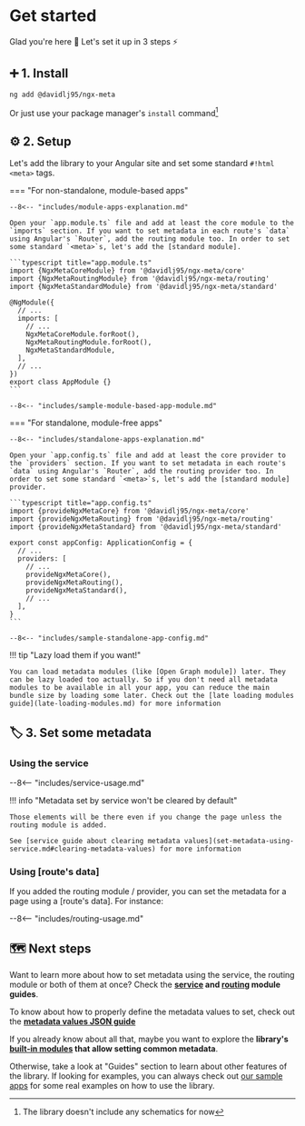 # Get started

Glad you're here 🥰 Let's set it up in 3 steps ⚡️

## ➕ 1. Install

```shell
ng add @davidlj95/ngx-meta
```

Or just use your package manager's `install` command[^1]

## ⚙️ 2. Setup

Let's add the library to your Angular site and set some standard `#!html <meta>` tags.

=== "For non-standalone, module-based apps"

    --8<-- "includes/module-apps-explanation.md"

    Open your `app.module.ts` file and add at least the core module to the `imports` section. If you want to set metadata in each route's `data` using Angular's `Router`, add the routing module too. In order to set some standard `<meta>`s, let's add the [standard module].

    ```typescript title="app.module.ts"
    import {NgxMetaCoreModule} from '@davidlj95/ngx-meta/core'
    import {NgxMetaRoutingModule} from '@davidlj95/ngx-meta/routing'
    import {NgxMetaStandardModule} from '@davidlj95/ngx-meta/standard'

    @NgModule({
      // ...
      imports: [
        // ...
        NgxMetaCoreModule.forRoot(),
        NgxMetaRoutingModule.forRoot(),
        NgxMetaStandardModule,
      ],
      // ...
    })
    export class AppModule {}
    ```

    --8<-- "includes/sample-module-based-app-module.md"

=== "For standalone, module-free apps"

    --8<-- "includes/standalone-apps-explanation.md"

    Open your `app.config.ts` file and add at least the core provider to the `providers` section. If you want to set metadata in each route's `data` using Angular's `Router`, add the routing provider too. In order to set some standard `<meta>`s, let's add the [standard module] provider.

    ```typescript title="app.config.ts"
    import {provideNgxMetaCore} from '@davidlj95/ngx-meta/core'
    import {provideNgxMetaRouting} from '@davidlj95/ngx-meta/routing'
    import {provideNgxMetaStandard} from '@davidlj95/ngx-meta/standard'

    export const appConfig: ApplicationConfig = {
      // ...
      providers: [
        // ...
        provideNgxMetaCore(),
        provideNgxMetaRouting(),
        provideNgxMetaStandard(),
        // ...
      ],
    }
    ```

    --8<-- "includes/sample-standalone-app-config.md"

!!! tip "Lazy load them if you want!"

    You can load metadata modules (like [Open Graph module]) later. They can be lazy loaded too actually. So if you don't need all metadata modules to be available in all your app, you can reduce the main bundle size by loading some later. Check out the [late loading modules guide](late-loading-modules.md) for more information

## 🏷️ 3. Set some metadata

### Using the service

--8<-- "includes/service-usage.md"

!!! info "Metadata set by service won't be cleared by default"

    Those elements will be there even if you change the page unless the routing module is added.

    See [service guide about clearing metadata values](set-metadata-using-service.md#clearing-metadata-values) for more information

### Using [route's data]

If you added the routing module / provider, you can set the metadata for a page using a [route's data]. For instance:

--8<-- "includes/routing-usage.md"

## 🗺️ Next steps

Want to learn more about how to set metadata using the service, the routing module or both of them at once? Check the **[service](set-metadata-using-service.md) and [routing](set-metadata-using-routing.md) module guides**.

To know about how to properly define the metadata values to set, check out the **[metadata values JSON guide](metadata-values-json.md)**

If you already know about all that, maybe you want to explore the **library's [built-in modules](./built-in-modules/index.md) that allow setting common metadata**.

Otherwise, take a look at "Guides" section to learn about other features of the library. If looking for examples, you can always check out [our sample apps](sample-apps.md) for some real examples on how to use the library.

[^1]: The library doesn't include any schematics for now
